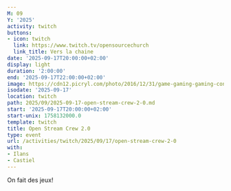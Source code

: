```yaml
---
M: 09
Y: '2025'
activity: twitch
buttons:
- icon: twitch
  link: https://www.twitch.tv/opensourcechurch
  link_title: Vers la chaine
date: '2025-09-17T20:00:00+02:00'
display: light
duration: '2:00:00'
end: '2025-09-17T22:00:00+02:00'
image: https://cdn12.picryl.com/photo/2016/12/31/game-gaming-gaming-console-science-technology-555734-1024.png
isodate: '2025-09-17'
location: twitch
path: 2025/09/2025-09-17-open-stream-crew-2-0.md
start: '2025-09-17T20:00:00+02:00'
start-unix: 1758132000.0
template: twitch
title: Open Stream Crew 2.0
type: event
url: /activities/twitch/2025/09/17/open-stream-crew-2-0
with:
- Ilans
- Castiel
---
```

On fait des jeux!